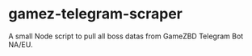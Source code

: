 # gamez-telegram-scraper
A small Node script to pull all boss datas from GameZBD Telegram Bot NA/EU.
